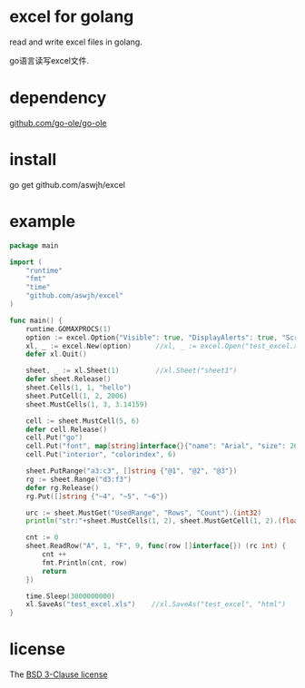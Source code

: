 ﻿# excel for golang

read and write excel files in golang.

go语言读写excel文件.

# dependency

[github.com/go-ole/go-ole][ole]

# install

go get github.com/aswjh/excel

# example
``` go
package main

import (
	"runtime"
	"fmt"
	"time"
	"github.com/aswjh/excel"
)

func main() {
	runtime.GOMAXPROCS(1)
	option := excel.Option{"Visible": true, "DisplayAlerts": true, "ScreenUpdating": true}
	xl, _ := excel.New(option)      //xl, _ := excel.Open("test_excel.xls", option)
	defer xl.Quit()

	sheet, _ := xl.Sheet(1)         //xl.Sheet("sheet1")
	defer sheet.Release()
	sheet.Cells(1, 1, "hello")
	sheet.PutCell(1, 2, 2006)
	sheet.MustCells(1, 3, 3.14159)

	cell := sheet.MustCell(5, 6)
	defer cell.Release()
	cell.Put("go")
	cell.Put("font", map[string]interface{}{"name": "Arial", "size": 26, "bold": true})
	cell.Put("interior", "colorindex", 6)

	sheet.PutRange("a3:c3", []string {"@1", "@2", "@3"})
	rg := sheet.Range("d3:f3")
	defer rg.Release()
	rg.Put([]string {"~4", "~5", "~6"})

	urc := sheet.MustGet("UsedRange", "Rows", "Count").(int32)
	println("str:"+sheet.MustCells(1, 2), sheet.MustGetCell(1, 2).(float64), cell.MustGet().(string), urc)

	cnt := 0
	sheet.ReadRow("A", 1, "F", 9, func(row []interface{}) (rc int) {    //"A", 1 or 1, 9 or 1 or nothing
		cnt ++
		fmt.Println(cnt, row)
		return                                                                   //-1: break
	})

	time.Sleep(3000000000)
	xl.SaveAs("test_excel.xls")    //xl.SaveAs("test_excel", "html")
}

```

# license

The [BSD 3-Clause license][bsd]

[ole]: http://github.com/go-ole/go-ole
[bsd]: http://opensource.org/licenses/BSD-3-Clause




